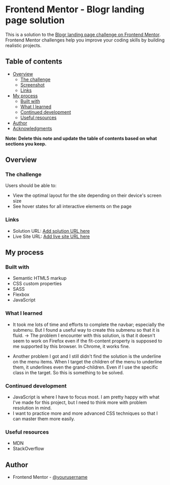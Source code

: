 # Frontend Mentor - Blogr landing page solution

This is a solution to the [Blogr landing page challenge on Frontend Mentor](https://www.frontendmentor.io/challenges/blogr-landing-page-EX2RLAApP). Frontend Mentor challenges help you improve your coding skills by building realistic projects.

## Table of contents

- [Overview](#overview)
  - [The challenge](#the-challenge)
  - [Screenshot](#screenshot)
  - [Links](#links)
- [My process](#my-process)
  - [Built with](#built-with)
  - [What I learned](#what-i-learned)
  - [Continued development](#continued-development)
  - [Useful resources](#useful-resources)
- [Author](#author)
- [Acknowledgments](#acknowledgments)

**Note: Delete this note and update the table of contents based on what sections you keep.**

## Overview

### The challenge

Users should be able to:

- View the optimal layout for the site depending on their device's screen size
- See hover states for all interactive elements on the page



### Links

- Solution URL: [Add solution URL here](https://github.com/Jencoll/blogr-landing-page)
- Live Site URL: [Add live site URL here](https://jencoll.github.io/blogr-landing-page/)

## My process

### Built with

- Semantic HTML5 markup
- CSS custom properties
- SASS
- Flexbox
- JavaScript


### What I learned

- It took me lots of time and efforts to complete the navbar; especially the submenu. But I found a useful way to create this submenu so that it is fluid.
    -> The problem I encounter with this solution, is that it doesn't seem to work on Firefox even if the fit-content property is supposed to me supported by this browser. In Chrome, it works fine.

- Another problem I got and I still didn't find the solution is the underline on the menu items. When I target the children of the menu to underline them, it underlines even the grand-children. Even if I use the specific class in the target. So this is something to be solved. 

### Continued development

- JavaScript is where I have to focus most. I am pretty happy with what I've made for this project, but I need to think more with problem resolution in mind.
- I want to practice more and more advanced CSS techniques so that I can master them more easily.

### Useful resources

- MDN
- StackOverflow


## Author

- Frontend Mentor - [@yourusername](https://www.frontendmentor.io/profile/Jencoll)
